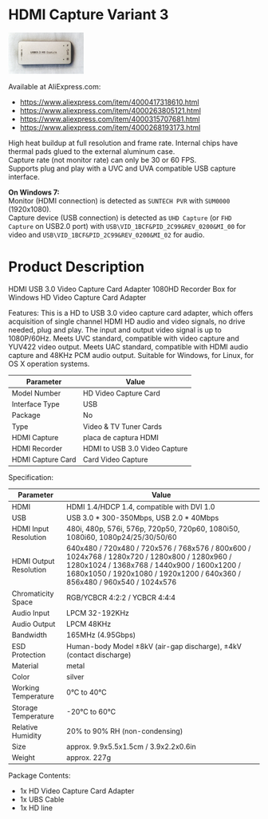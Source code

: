 HDMI Capture Variant 3
======================

<img src="hdmi-cap3.jpg" width="30%" height="30%">

Available at AliExpress.com:
* https://www.aliexpress.com/item/4000417318610.html
* https://www.aliexpress.com/item/4000263805121.html
* https://www.aliexpress.com/item/4000315707681.html
* https://www.aliexpress.com/item/4000268193173.html

High heat buildup at full resolution and frame rate. Internal chips have thermal pads glued to the external aluminum case.  
Capture rate (not monitor rate) can only be 30 or 60 FPS.  
Supports plug and play with a UVC and UVA compatible USB capture interface.

**On Windows 7:**  
Monitor (HDMI connection) is detected as `SUNTECH PVR` with `SUM0000` (1920x1080).  
Capture device (USB connection) is detected as `UHD Capture` (or `FHD Capture` on USB2.0 port) with `USB\VID_1BCF&PID_2C99&REV_0200&MI_00` for video and `USB\VID_1BCF&PID_2C99&REV_0200&MI_02` for audio.

Product Description
===================

HDMI USB 3.0 Video Capture Card Adapter 1080HD Recorder Box for Windows HD Video Capture Card Adapter

Features: This is a HD to USB 3.0 video capture card adapter, which offers acquisition of single channel
HDMI HD audio and video signals, no drive needed, plug and play.
The input and output video signal is up to 1080P/60Hz.
Meets UVC standard, compatible with video capture and YUV422 video output.
Meets UAC standard, compatible with HDMI audio capture and 48KHz PCM audio output.
Suitable for Windows, for Linux, for OS X operation systems.

|Parameter             | Value
|----------------------|------------------------------
|Model Number          |HD Video Capture Card
|Interface Type        |USB
|Package               |No
|Type                  |Video & TV Tuner Cards
|HDMI Capture          |placa de captura HDMI
|HDMI Recorder         |HDMI to USB 3.0 Video Capture
|HDMI Capture Card     |Card Video Capture

Specification:

|Parameter             | Value
|----------------------|------------------------------------------
|HDMI                  |HDMI 1.4/HDCP 1.4, compatible with DVI 1.0
|USB                   |USB 3.0 * 300-350Mbps, USB 2.0 * 40Mbps
|HDMI Input Resolution |480i, 480p, 576i, 576p, 720p50, 720p60, 1080i50, 1080i60, 1080p24/25/30/50/60
|HDMI Output Resolution|640x480 / 720x480 / 720x576 / 768x576 / 800x600 / 1024x768 / 1280x720 / 1280x800 / 1280x960 / 1280x1024 / 1368x768 / 1440x900 / 1600x1200 / 1680x1050 / 1920x1080 / 1920x1200 / 640x360 / 856x480 / 960x540 / 1024x576
|Chromaticity Space    |RGB/YCBCR 4:2:2 / YCBCR 4:4:4
|Audio Input           |LPCM 32-192KHz
|Audio Output          |LPCM 48KHz
|Bandwidth             |165MHz (4.95Gbps)
|ESD Protection        |Human-body Model ±8kV (air-gap discharge), ±4kV (contact discharge)
|Material              |metal
|Color                 |silver
|Working Temperature   |0°C to 40°C
|Storage Temperature   |-20°C to 60°C
|Relative Humidity     |20% to 90% RH (non-condensing)
|Size                  |approx. 9.9x5.5x1.5cm / 3.9x2.2x0.6in
|Weight                |approx. 227g

Package Contents:
* 1x HD Video Capture Card Adapter
* 1x UBS Cable
* 1x HD line
